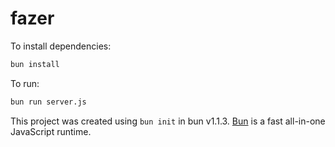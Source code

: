 # fazer

To install dependencies:

```bash
bun install
```

To run:

```bash
bun run server.js
```

This project was created using `bun init` in bun v1.1.3. [Bun](https://bun.sh) is a fast all-in-one JavaScript runtime.
